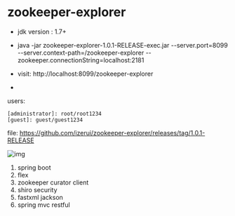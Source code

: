 # zookeeper-explorer

* jdk version : 1.7+

* java -jar zookeeper-explorer-1.0.1-RELEASE-exec.jar --server.port=8099 --server.context-path=/zookeeper-explorer --zookeeper.connectionString=localhost:2181

* visit: http://localhost:8099/zookeeper-explorer

-
users:

	[administrator]: root/root1234
	[guest]: guest/guest1234

file: https://github.com/izerui/zookeeper-explorer/releases/tag/1.0.1-RELEASE

![img](https://raw.githubusercontent.com/izerui/zookeeper-explorer/master/src/main/resources/public/assets/img/sample.png)

1. spring boot 
2. flex
3. zookeeper curator client
4. shiro security
5. fastxml jackson 
6. spring mvc restful
